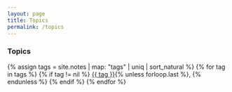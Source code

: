 ```yaml
---
layout: page
title: Topics
permalink: /topics
---
```

### Topics

<div class="category-list">
{% assign tags = site.notes | map: "tags" | uniq | sort_natural %}
{% for tag in tags %}
  {% if tag != nil %}
    <a class="category-link" href="{{ site.baseurl }}/tags/{{ tag | slugify }}">{{ tag }}</a>{% unless forloop.last %}, {% endunless %}
  {% endif %}
{% endfor %}
</div>